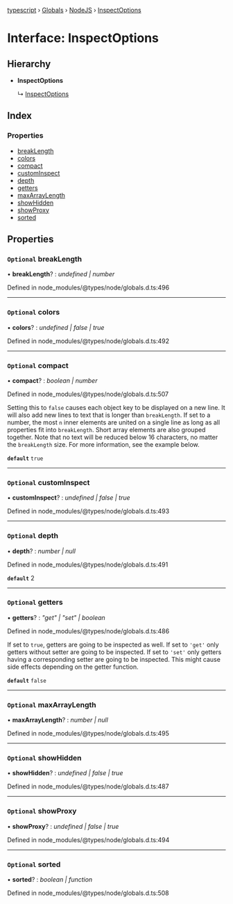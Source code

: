 [typescript](../README.md) › [Globals](../globals.md) › [NodeJS](../modules/nodejs.md) › [InspectOptions](nodejs.inspectoptions.md)

# Interface: InspectOptions

## Hierarchy

* **InspectOptions**

  ↳ [InspectOptions](_util_.inspectoptions.md)

## Index

### Properties

* [breakLength](nodejs.inspectoptions.md#optional-breaklength)
* [colors](nodejs.inspectoptions.md#optional-colors)
* [compact](nodejs.inspectoptions.md#optional-compact)
* [customInspect](nodejs.inspectoptions.md#optional-custominspect)
* [depth](nodejs.inspectoptions.md#optional-depth)
* [getters](nodejs.inspectoptions.md#optional-getters)
* [maxArrayLength](nodejs.inspectoptions.md#optional-maxarraylength)
* [showHidden](nodejs.inspectoptions.md#optional-showhidden)
* [showProxy](nodejs.inspectoptions.md#optional-showproxy)
* [sorted](nodejs.inspectoptions.md#optional-sorted)

## Properties

### `Optional` breakLength

• **breakLength**? : *undefined | number*

Defined in node_modules/@types/node/globals.d.ts:496

___

### `Optional` colors

• **colors**? : *undefined | false | true*

Defined in node_modules/@types/node/globals.d.ts:492

___

### `Optional` compact

• **compact**? : *boolean | number*

Defined in node_modules/@types/node/globals.d.ts:507

Setting this to `false` causes each object key
to be displayed on a new line. It will also add new lines to text that is
longer than `breakLength`. If set to a number, the most `n` inner elements
are united on a single line as long as all properties fit into
`breakLength`. Short array elements are also grouped together. Note that no
text will be reduced below 16 characters, no matter the `breakLength` size.
For more information, see the example below.

**`default`** `true`

___

### `Optional` customInspect

• **customInspect**? : *undefined | false | true*

Defined in node_modules/@types/node/globals.d.ts:493

___

### `Optional` depth

• **depth**? : *number | null*

Defined in node_modules/@types/node/globals.d.ts:491

**`default`** 2

___

### `Optional` getters

• **getters**? : *"get" | "set" | boolean*

Defined in node_modules/@types/node/globals.d.ts:486

If set to `true`, getters are going to be
inspected as well. If set to `'get'` only getters without setter are going
to be inspected. If set to `'set'` only getters having a corresponding
setter are going to be inspected. This might cause side effects depending on
the getter function.

**`default`** `false`

___

### `Optional` maxArrayLength

• **maxArrayLength**? : *number | null*

Defined in node_modules/@types/node/globals.d.ts:495

___

### `Optional` showHidden

• **showHidden**? : *undefined | false | true*

Defined in node_modules/@types/node/globals.d.ts:487

___

### `Optional` showProxy

• **showProxy**? : *undefined | false | true*

Defined in node_modules/@types/node/globals.d.ts:494

___

### `Optional` sorted

• **sorted**? : *boolean | function*

Defined in node_modules/@types/node/globals.d.ts:508
